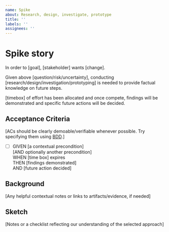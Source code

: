 ```yaml
---
name: Spike 
about: Research, design, investigate, prototype
title: ''
labels: ''
assignees: ''
---
```


# Spike story

In order to [goal], [stakeholder] wants [change].

Given above [question/risk/uncertainty], conducting [research/design/investigation/prototyping] is needed to provide factual knowledge on future steps.

[timebox] of effort has been allocated and once compete, findings will be demonstrated and specific future actions will be decided.

## Acceptance Criteria

[ACs should be clearly demoable/verifiable whenever possible. Try specifying them using [BDD](https://en.wikipedia.org/wiki/Behavior-driven_development#Behavioral_specifications).]

- [ ] GIVEN [a contextual precondition] \
  [AND optionally another precondition] \
  WHEN [time box] expires\
  THEN [findings demonstrated] \
  AND [future action decided]

## Background

[Any helpful contextual notes or links to artifacts/evidence, if needed]

## Sketch

[Notes or a checklist reflecting our understanding of the selected approach]
